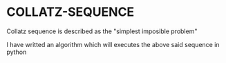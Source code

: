 # COLLATZ-SEQUENCE

Collatz sequence is described as the "simplest imposible problem"

I have writted an algorithm which will executes the above said sequence in python
